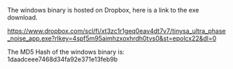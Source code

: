 The windows binary is hosted on Dropbox, here is a link to the exe download.  

https://www.dropbox.com/scl/fi/xt3zc1r1geq0eav4dt7v7/tinysa_ultra_phase_noise_app.exe?rlkey=4spf5m95aimhzxoxhrdh0tvs0&st=epolcx22&dl=0  

The MD5 Hash of the windows binary is: 1daadceee7468d34fa92e371e13feb9b  
